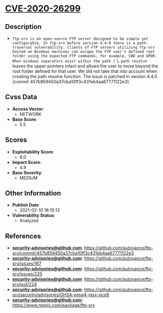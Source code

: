 
# [CVE-2020-26299](https://github.com/autovance/ftp-srv/commit/457b859450a37cba10ff3c431eb4aa67771122e3)

## Description

- `ftp-srv is an open-source FTP server designed to be simple yet configurable. In ftp-srv before version 4.4.0 there is a path-traversal vulnerability. Clients of FTP servers utilizing ftp-srv hosted on Windows machines can escape the FTP user's defined root folder using the expected FTP commands, for example, CWD and UPDR. When windows separators exist within the path (`\`), `path.resolve` leaves the upper pointers intact and allows the user to move beyond the root folder defined for that user. We did not take that into account when creating the path resolve function. The issue is patched in version 4.4.0 (commit 457b859450a37cba10ff3c431eb4aa67771122e3).`

## Cvss Data

- **Access Vector**:
  - NETWORK
- **Base Score**:
  - 5.5

## Scores

- **Exploitability Score**:
  - 8.0
- **Impact Score**:
  - 4.9
- **Base Severity**:
  - MEDIUM

## Other Information

- **Publish Date**:
  - 2021-02-10 18:15:12
- **Vulnerability Status**:
  - Analyzed

## References

- **security-advisories@github.com**: https://github.com/autovance/ftp-srv/commit/457b859450a37cba10ff3c431eb4aa67771122e3
- **security-advisories@github.com**: https://github.com/autovance/ftp-srv/issues/167
- **security-advisories@github.com**: https://github.com/autovance/ftp-srv/issues/225
- **security-advisories@github.com**: https://github.com/autovance/ftp-srv/pull/224
- **security-advisories@github.com**: https://github.com/autovance/ftp-srv/security/advisories/GHSA-pmw4-jgxx-pcq9
- **security-advisories@github.com**: https://www.npmjs.com/package/ftp-srv
